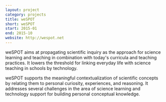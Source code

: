 ```yaml
---
layout: project
category: projects
title: weSPOT
short: weSPOT
start: 2015-01
end: 2015-10
website: http://wespot.net
---
```


weSPOT aims at propagating scientific inquiry as the approach for science learning and teaching in combination with today's curricula and teaching practices.
It lowers the threshold for linking everyday life with science teaching in schools by technology.

weSPOT supports the meaningful contextualization of scientific concepts by relating them to personal curiosity, experiences, and reasoning.
It addresses several challenges in the area of science learning and technology support for building personal conceptual knowledge.
